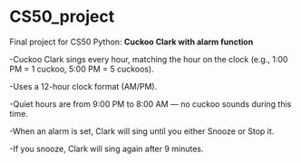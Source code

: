# CS50_project
Final project for CS50 Python:
**Cuckoo Clark with alarm function**

-Cuckoo Clark sings every hour, matching the hour on the clock (e.g., 1:00 PM = 1 cuckoo, 5:00 PM = 5 cuckoos).

-Uses a 12-hour clock format (AM/PM).

-Quiet hours are from 9:00 PM to 8:00 AM — no cuckoo sounds during this time.

-When an alarm is set, Clark will sing until you either Snooze or Stop it.

-If you snooze, Clark will sing again after 9 minutes.
